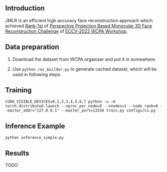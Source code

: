 ## Introduction

JMLR is an efficient high accuracy face reconstruction approach which achieved [Rank-1st](https://tianchi.aliyun.com/competition/entrance/531961/rankingList) of 
[Perspective Projection Based Monocular 3D Face Reconstruction Challenge]([https://tianchi.aliyun.com/competition/entrance/531958/introduction](https://tianchi.aliyun.com/competition/entrance/531961/introduction)) 
of [ECCV-2022 WCPA Workshop](https://sites.google.com/view/wcpa2022).



## Data preparation

1. Download the dataset from WCPA organiser and put it in somewhere.

2. Use ``python rec_builder.py`` to generate cached dataset, which will be used in following steps.
 

## Training

```
CUDA_VISIBLE_DEVICES=0,1,2,3,4,5,6,7 python -u -m torch.distributed.launch --nproc_per_node=8 --nnodes=1 --node_rank=0 --master_addr="127.0.0.1" --master_port=13334 train.py configs/s1.py
```

## Inference Example

```
python inference_simple.py
```

## Results

TODO


